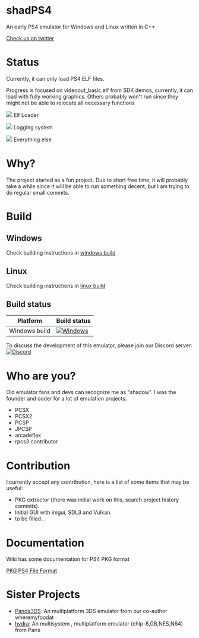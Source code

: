 # shadPS4

An early PS4 emulator for Windows and Linux written in C++


[Check us on twitter](https://twitter.com/shadps4 "Check us on twitter")

# Status

Currently, it can only load PS4 ELF files.

Progress is focused on videoout_basic.elf from SDK demos, currently, it can load with fully working graphics. Others probably won't run since they might not be able to relocate all necessary functions

![](https://geps.dev/progress/60) Elf Loader

![](https://geps.dev/progress/80) Logging system

![](https://geps.dev/progress/10) Everything else

# Why?

The project started as a fun project. Due to short free time, it will probably take a while since it will be able to run something decent, but I am trying to do regular small commits.

# Build

## Windows

Check building instructions in [windows build](https://github.com/georgemoralis/shadPS4/blob/main/documents/building-windows.md)

## Linux

Check building instructions in [linux build](https://github.com/georgemoralis/shadPS4/blob/main/documents/linux_building.md)

## Build status

|Platform|Build status|
|--------|------------|
|Windows build|[![Windows](https://github.com/georgemoralis/shadPS4/actions/workflows/windows.yml/badge.svg)](https://github.com/georgemoralis/shadPS4/actions/workflows/windows.yml)

To discuss the development of this emulator, please join our Discord server: [![Discord](https://img.shields.io/discord/1080089157554155590)](https://discord.gg/MyZRaBngxA)

# Who are you?

Old emulator fans and devs can recognize me as "shadow". I was the founder and coder for a lot of emulation projects:
* PCSX
* PCSX2
* PCSP
* JPCSP
* arcadeflex
* rpcs3 contributor

# Contribution

I currently accept any contribution, here is a list of some items that may be useful:

* PKG extractor (there was initial work on this, search project history commits).
* Initial GUI with imgui, SDL3 and Vulkan.
* to be filled...

# Documentation

Wiki has some documentation for PS4 PKG format

[PKG PS4 File Format](https://github.com/georgemoralis/shadPS4/wiki/PKG-Information "PKG PS4 File Format")

# Sister Projects
- [Panda3DS](https://github.com/wheremyfoodat/Panda3DS): An multiplatform 3DS emulator from our co-author wheremyfoodat
- [hydra](https://github.com/hydra-emu/hydra): An multisystem , multiplatform emulator (chip-8,GB,NES,N64) from Paris
